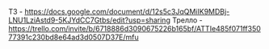 ТЗ - https://docs.google.com/document/d/12s5c3JqQMiIK9MDBj-LNU1LziAstd9-5KJYdCC7Gtbs/edit?usp=sharing
Трелло - https://trello.com/invite/b/6718886d3090675226b165bf/ATTIe485f071ff35077391c230bd8e64ad3d0507D37E/mfu
